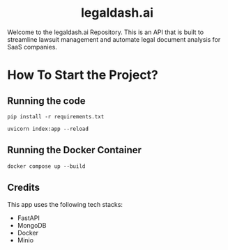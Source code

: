 <h1 align="center" id="title">legaldash.ai</h1>

<p id="description">Welcome to the legaldash.ai Repository. This is an API that is built to streamline lawsuit management and automate legal document analysis for SaaS companies.</p>

# How To Start the Project?

## Running the code
```
pip install -r requirements.txt
```
```
uvicorn index:app --reload
```

## Running the Docker Container
```
docker compose up --build
```

## Credits

This app uses the following tech stacks:

- FastAPI
- MongoDB
- Docker
- Minio
